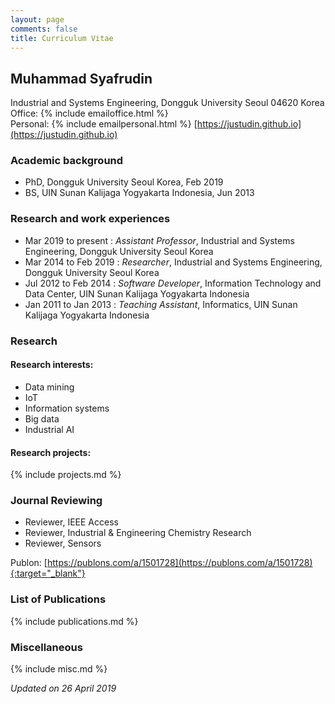 ```yaml
---
layout: page
comments: false
title: Curriculum Vitae
---
```

## Muhammad Syafrudin
Industrial and Systems Engineering, Dongguk University Seoul 04620 Korea<br/>
Office: {% include emailoffice.html %}<br/>
Personal: {% include emailpersonal.html %}
[https://justudin.github.io](https://justudin.github.io)

### Academic background
- PhD, Dongguk University Seoul Korea, Feb 2019
- BS, UIN Sunan Kalijaga Yogyakarta Indonesia, Jun 2013 

### Research and work experiences
- Mar 2019 to present : *Assistant Professor*, Industrial and Systems Engineering, Dongguk University Seoul Korea
- Mar 2014 to Feb 2019 : *Researcher*, Industrial and Systems Engineering, Dongguk University Seoul Korea
- Jul 2012 to Feb 2014 : *Software Developer*, Information Technology and Data Center, UIN Sunan Kalijaga Yogyakarta Indonesia 
- Jan 2011 to Jan 2013 : *Teaching Assistant*, Informatics, UIN Sunan Kalijaga Yogyakarta Indonesia 

### Research
#### Research interests:
- Data mining
- IoT
- Information systems
- Big data
- Industrial AI

#### Research projects:
{% include projects.md %}

### Journal Reviewing
- Reviewer, IEEE Access
- Reviewer, Industrial & Engineering Chemistry Research
- Reviewer, Sensors

Publon: [https://publons.com/a/1501728](https://publons.com/a/1501728){:target="_blank"}

### List of Publications
{% include publications.md %}

### Miscellaneous
{% include misc.md %}


*Updated on 26 April 2019*
